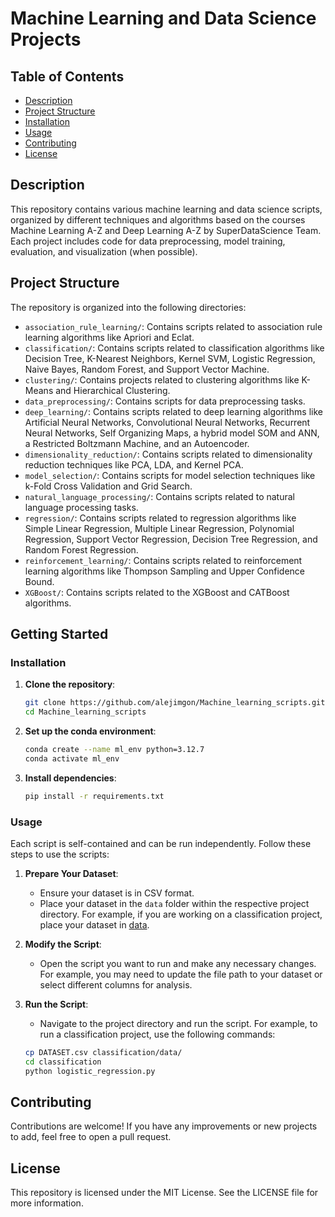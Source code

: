 # Machine Learning and Data Science Projects

## Table of Contents
- [Description](#description)
- [Project Structure](#project-structure)
- [Installation](#installation)
- [Usage](#usage)
- [Contributing](#contributing)
- [License](#license)

## Description
This repository contains various machine learning and data science scripts, organized by different techniques and algorithms based on the courses Machine Learning A-Z and Deep Learning A-Z by SuperDataScience Team. Each project includes code for data preprocessing, model training, evaluation, and visualization (when possible).

## Project Structure

The repository is organized into the following directories:

- `association_rule_learning/`: Contains scripts related to association rule learning algorithms like Apriori and Eclat.
- `classification/`: Contains scripts related to classification algorithms like Decision Tree, K-Nearest Neighbors, Kernel SVM, Logistic Regression, Naive Bayes, Random Forest, and Support Vector Machine.
- `clustering/`: Contains projects related to clustering algorithms like K-Means and Hierarchical Clustering.
- `data_preprocessing/`: Contains scripts for data preprocessing tasks.
- `deep_learning/`: Contains scripts related to deep learning algorithms like Artificial Neural Networks, Convolutional Neural Networks, Recurrent Neural Networks, Self Organizing Maps, a hybrid model SOM and ANN, a Restricted Boltzmann Machine, and an Autoencoder.
- `dimensionality_reduction/`: Contains scripts related to dimensionality reduction techniques like PCA, LDA, and Kernel PCA.
- `model_selection/`: Contains scripts for model selection techniques like k-Fold Cross Validation and Grid Search.
- `natural_language_processing/`: Contains scripts related to natural language processing tasks.
- `regression/`: Contains scripts related to regression algorithms like Simple Linear Regression, Multiple Linear Regression, Polynomial Regression, Support Vector Regression, Decision Tree Regression, and Random Forest Regression.
- `reinforcement_learning/`: Contains scripts related to reinforcement learning algorithms like Thompson Sampling and Upper Confidence Bound.
- `XGBoost/`: Contains scripts related to the XGBoost and CATBoost algorithms.

## Getting Started

### Installation
1. **Clone the repository**:
    ```sh
    git clone https://github.com/alejimgon/Machine_learning_scripts.git
    cd Machine_learning_scripts
    ```

2. **Set up the conda environment**:
    ```sh
    conda create --name ml_env python=3.12.7
    conda activate ml_env
    ```

3. **Install dependencies**:
    ```sh
    pip install -r requirements.txt
    ```

### Usage

Each script is self-contained and can be run independently. Follow these steps to use the scripts:

1. **Prepare Your Dataset**:
    - Ensure your dataset is in CSV format.
    - Place your dataset in the `data` folder within the respective project directory. For example, if you are working on a classification project, place your dataset in [data](http://_vscodecontentref_/0).

2. **Modify the Script**:
    - Open the script you want to run and make any necessary changes. For example, you may need to update the file path to your dataset or select different columns for analysis.

3. **Run the Script**:
    - Navigate to the project directory and run the script. For example, to run a classification project, use the following commands:
    ```sh
    cp DATASET.csv classification/data/
    cd classification
    python logistic_regression.py
    ```

## Contributing

Contributions are welcome! If you have any improvements or new projects to add, feel free to open a pull request.

## License

This repository is licensed under the MIT License. See the LICENSE file for more information.